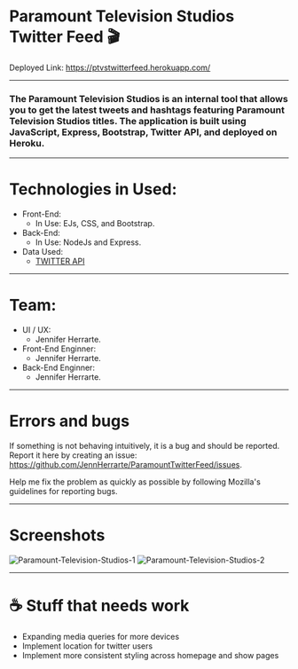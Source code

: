 # Paramount Television Studios Twitter Feed 🎬

Deployed Link: https://ptvstwitterfeed.herokuapp.com/
***
### The Paramount Television Studios is an internal tool that allows you to get the latest tweets and hashtags featuring Paramount Television Studios titles. The application is built using JavaScript, Express, Bootstrap, Twitter API, and deployed on Heroku. 
***
# Technologies in Used:
-  Front-End:
    -  In Use: EJs, CSS, and Bootstrap.
-  Back-End:
    -  In Use: NodeJs and Express.
 - Data Used:
    -  [TWITTER API](https://developer.twitter.com/en/docs) 
***
# Team:
-  UI / UX:
    -  Jennifer Herrarte.
-  Front-End Enginner:
    -  Jennifer Herrarte.
-  Back-End Enginner:
    -  Jennifer Herrarte.
***
# Errors and bugs
If something is not behaving intuitively, it is a bug and should be reported. Report it here by creating an issue: https://github.com/JennHerrarte/ParamountTwitterFeed/issues.

Help me fix the problem as quickly as possible by following Mozilla's guidelines for reporting bugs.
***
# Screenshots 
![Paramount-Television-Studios-1](https://user-images.githubusercontent.com/36706323/119277936-3a92e400-bbd7-11eb-8d15-5135fcdcb152.png)
![Paramount-Television-Studios-2](https://user-images.githubusercontent.com/36706323/119277938-4088c500-bbd7-11eb-8eba-63ff697363ef.png)

***
# ☕ Stuff that needs work
- Expanding media queries for more devices
- Implement location for twitter users 
- Implement more consistent styling across homepage and show pages
